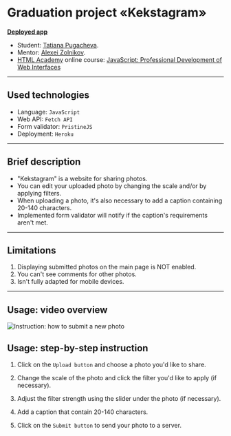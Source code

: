 # Graduation project «Kekstagram»

**[Deployed app](https://kekstagram.herokuapp.com/)**

* Student: [Tatiana Pugacheva](https://up.htmlacademy.ru/javascript/27/user/1892769).
* Mentor: [Alexei Zolnikov](https://htmlacademy.ru/profile/id870391).
* [HTML Academy](https://htmlacademy.ru/) online course: [JavaScript: Professional Development of Web Interfaces](https://htmlacademy.ru/intensive/javascript)

---

## Used technologies

* Language: `JavaScript`
* Web API: `Fetch API`
* Form validator: `PristineJS`
* Deployment: `Heroku`

---
## Brief description

* "Kekstagram" is a website for sharing photos.
* You can edit your uploaded photo by changing the scale and/or by applying filters.
* When uploading a photo, it's also necessary to add a caption containing 20-140 characters.
* Implemented form validator will notify if the caption's requirements aren't met.

---
## Limitations
1. Displaying submitted photos on the main page is NOT enabled.
2. You can't see comments for other photos.
3. Isn't fully adapted for mobile devices.

---

## Usage: video overview

![Instruction: how to submit a new photo](gif/video-instruction.gif)

## Usage: step-by-step instruction

1. Click on the `Upload button` and choose a photo you'd like to share.

2. Change the scale of the photo and click the filter you'd like to apply (if necessary).

3. Adjust the filter strength using the slider under the photo (if necessary).

4. Add a caption that contain 20-140 characters.

5. Click on the `Submit button` to send your photo to a server.

